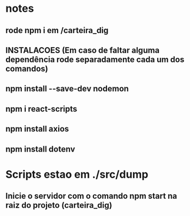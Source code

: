 # notes

## rode npm i em /carteira_dig

## INSTALACOES (Em caso de faltar alguma dependência rode separadamente cada um dos comandos)
## npm install --save-dev nodemon
## npm i react-scripts
## npm install axios
## npm install dotenv

# Scripts estao em ./src/dump 

## Inicie o servidor com o comando npm start na raiz do projeto (carteira_dig)

